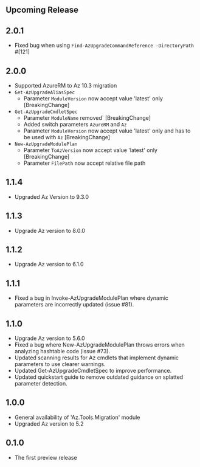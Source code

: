 <!--
    Please leave this section at the top of the change log.

    Changes for the upcoming release should go under the section titled "Upcoming Release", and should adhere to the following format:

    ## Upcoming Release
    * Overview of change #1
        - Additional information about change #1
    * Overview of change #2
        - Additional information about change #2
        - Additional information about change #2
    * Overview of change #3
    * Overview of change #4
        - Additional information about change #4

    ## YYYY.MM.DD - Version X.Y.Z (Previous Release)
    * Overview of change #1
        - Additional information about change #1
-->
## Upcoming Release

## 2.0.1
* Fixed bug when using `Find-AzUpgradeCommandReference -DirectoryPath` #[121]

## 2.0.0
* Supported AzureRM to Az 10.3 migration
* `Get-AzUpgradeAliasSpec`
    * Parameter `ModuleVersion` now accept value 'latest' only [BreakingChange]
* `Get-AzUpgradeCmdletSpec`
    * Parameter `ModuleName` removed` [BreakingChange]
    * Added switch parameters `AzureRM` and `Az`
    * Parameter `ModuleVersion` now accept value 'latest' only and has to be used with `Az` [BreakingChange]
* `New-AzUpgradeModulePlan`
    * Parameter `ToAzVersion` now accept value 'latest' only [BreakingChange]
    * Parameter `FilePath` now accept relative file path

## 1.1.4
* Upgraded Az Version to 9.3.0

## 1.1.3
* Upgrade Az version to 8.0.0

## 1.1.2
* Upgrade Az version to 6.1.0

## 1.1.1
* Fixed a bug in Invoke-AzUpgradeModulePlan where dynamic parameters are incorrectly updated (issue #81).

## 1.1.0
* Upgrade Az version to 5.6.0
* Fixed a bug where New-AzUpgradeModulePlan throws errors when analyzing hashtable code (issue #73).
* Updated scanning results for Az cmdlets that implement dynamic parameters to use clearer warnings.
* Updated Get-AzUpgradeCmdletSpec to improve performance.
* Updated quickstart guide to remove outdated guidance on splatted parameter detection.

## 1.0.0
* General availability of 'Az.Tools.Migration' module
* Upgraded Az version to 5.2

## 0.1.0
* The first preview release

